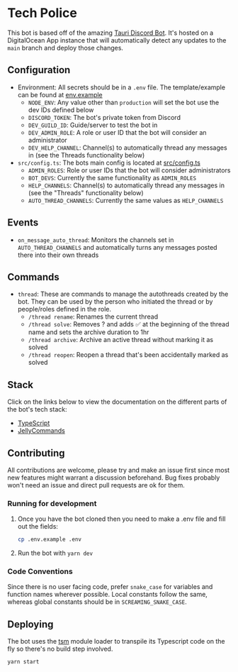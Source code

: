 # Tech Police

This bot is based off of the amazing [Tauri Discord Bot](). It's hosted on a DigitalOcean App instance that will automatically detect any updates to the `main` branch and deploy those changes.

## Configuration

-   Environment: All secrets should be in a `.env` file. The template/example can be found at [env.example](./.env.example)
    -   `NODE_ENV`: Any value other than `production` will set the bot use the dev IDs defined below
    -   `DISCORD_TOKEN`: The bot's private token from Discord
    -   `DEV_GUILD_ID`: Guide/server to test the bot in
    -   `DEV_ADMIN_ROLE`: A role or user ID that the bot will consider an administrator
    -   `DEV_HELP_CHANNEL`: Channel(s) to automatically thread any messages in (see the Threads functionality below)
-   `src/config.ts`: The bots main config is located at [src/config.ts](src/config.ts)
    -   `ADMIN_ROLES`: Role or user IDs that the bot will consider administrators
    -   `BOT_DEVS`: Currently the same functionality as `ADMIN_ROLES`
    -   `HELP_CHANNELS`: Channel(s) to automatically thread any messages in (see the "Threads" functionality below)
    -   `AUTO_THREAD_CHANNELS`: Currently the same values as `HELP_CHANNELS`

## Events

-   `on_message_auto_thread`: Monitors the channels set in `AUTO_THREAD_CHANNELS` and automatically turns any messages posted there into their own threads

## Commands

-   `thread`: These are commands to manage the autothreads created by the bot. They can be used by the person who initiated the thread or by people/roles defined in the role.
    -   `/thread rename`: Renames the current thread
    -   `/thread solve`: Removes ? and adds ✅ at the beginning of the thread name and sets the archive duration to 1hr
    -   `/thread archive`: Archive an active thread without marking it as solved
    -   `/thread reopen`: Reopen a thread that's been accidentally marked as solved

## Stack

Click on the links below to view the documentation on the different parts of the bot's tech stack:

-   [TypeScript](https://www.typescriptlang.org/docs/)
-   [JellyCommands](https://github.com/ghostdevv/jellycommands)

## Contributing

All contributions are welcome, please try and make an issue first since most new features might warrant a discussion beforehand. Bug fixes probably won't need an issue and direct pull requests are ok for them.

### Running for development

1. Once you have the bot cloned then you need to make a .env file and fill out the fields:

    ```sh
    cp .env.example .env
    ```

2. Run the bot with `yarn dev`

### Code Conventions

Since there is no user facing code, prefer `snake_case` for variables and function names wherever possible. Local constants follow the same, whereas global constants should be in `SCREAMING_SNAKE_CASE`.

## Deploying

The bot uses the [tsm](https://github.com/lukeed/tsm) module loader to transpile its Typescript code on the fly so there's no build step involved.

```sh
yarn start
```
